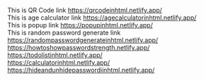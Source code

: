 This is QR Code link https://qrcodeinhtml.netlify.app/                                                                  
This is age calculator link https://agecalculatorinhtml.netlify.app/                                     
This is popup link https://popupinhtml.netlify.app/                                              
This is random password generate link https://randompasswordgenerateinhtml.netlify.app/                        
https://howtoshowpasswordstrength.netlify.app/                                                     
https://todolistinhtml.netlify.app/                                                                                
https://calculatorinhtml.netlify.app/                                                                
https://hideandunhidepasswordiinhtml.netlify.app/
